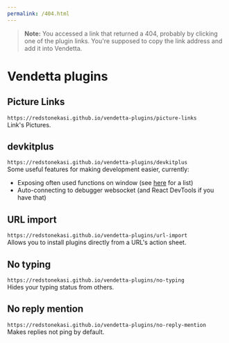 ```yaml
---
permalink: /404.html
---
```

> **Note:** You accessed a link that returned a 404, probably by clicking one of the plugin links. You're supposed to copy the link address and add it into Vendetta.

# Vendetta plugins

## Picture Links
`https://redstonekasi.github.io/vendetta-plugins/picture-links`  
Link's Pictures.

## devkitplus
`https://redstonekasi.github.io/vendetta-plugins/devkitplus`  
Some useful features for making development easier, currently:

- Exposing often used functions on window (see
  [here](https://github.com/redstonekasi/vendetta-plugins/blob/main/plugins/devkitplus/globals.js)
  for a list)
- Auto-connecting to debugger websocket (and React DevTools if you have that)

## URL import
`https://redstonekasi.github.io/vendetta-plugins/url-import`  
Allows you to install plugins directly from a URL's action sheet.

## No typing
`https://redstonekasi.github.io/vendetta-plugins/no-typing`  
Hides your typing status from others.

## No reply mention
`https://redstonekasi.github.io/vendetta-plugins/no-reply-mention`  
Makes replies not ping by default.
